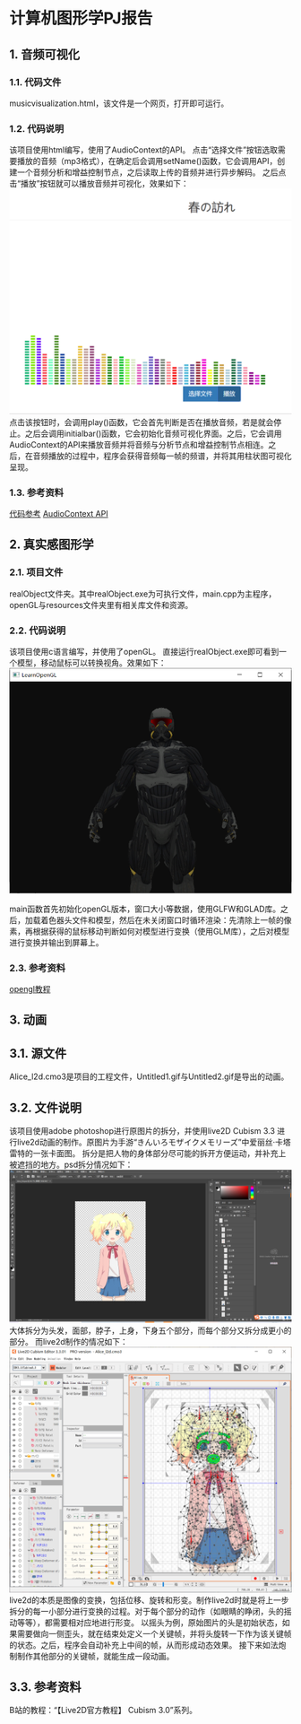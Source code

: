 # 计算机图形学PJ报告
## 1. 音频可视化
### 1.1. 代码文件
musicvisualization.html，该文件是一个网页，打开即可运行。
### 1.2. 代码说明
该项目使用html编写，使用了AudioContext的API。
点击“选择文件”按钮选取需要播放的音频（mp3格式），在确定后会调用setName()函数，它会调用API，创建一个音频分析和增益控制节点，之后读取上传的音频并进行异步解码。
之后点击“播放”按钮就可以播放音频并可视化，效果如下：
![PJ1效果](PJ1.png)
点击该按钮时，会调用play()函数，它会首先判断是否在播放音频，若是就会停止。之后会调用initialbar()函数，它会初始化音频可视化界面。之后，它会调用AudioContext的API来播放音频并将音频与分析节点和增益控制节点相连。之后，在音频播放的过程中，程序会获得音频每一帧的频谱，并将其用柱状图可视化呈现。
### 1.3. 参考资料
[代码参考](https://github.com/whxaxes/canvas-test/tree/gh-pages/src/Funny-demo/musicPlayer)
[AudioContext API](https://developer.mozilla.org/zh-CN/docs/Web/API/AudioContext)
## 2. 真实感图形学
### 2.1. 项目文件
realObject文件夹。其中realObject.exe为可执行文件，main.cpp为主程序，openGL与resources文件夹里有相关库文件和资源。
### 2.2. 代码说明
该项目使用c语言编写，并使用了openGL。
直接运行realObject.exe即可看到一个模型，移动鼠标可以转换视角。效果如下：
![PJ2效果](PJ2.png)

main函数首先初始化openGL版本，窗口大小等数据，使用GLFW和GLAD库。之后，加载着色器头文件和模型，然后在未关闭窗口时循环渲染：先清除上一帧的像素，再根据获得的鼠标移动判断如何对模型进行变换（使用GLM库），之后对模型进行变换并输出到屏幕上。
### 2.3. 参考资料
[opengl教程](https://learnopengl-cn.github.io/)
## 3. 动画
## 3.1. 源文件
Alice_l2d.cmo3是项目的工程文件，Untitled1.gif与Untitled2.gif是导出的动画。
## 3.2. 文件说明
该项目使用adobe photoshop进行原图片的拆分，并使用live2D Cubism 3.3 进行live2d动画的制作。原图片为手游“きんいろモザイクメモリーズ”中爱丽丝·卡塔雷特的一张卡面图。
拆分是把人物的身体部分尽可能的拆开方便运动，并补充上被遮挡的地方。psd拆分情况如下：
![拆分](PJ3_1.png)
大体拆分为头发，面部，脖子，上身，下身五个部分，而每个部分又拆分成更小的部分。
而live2d制作的情况如下：
![live2d制作](PJ3_2.png)
live2d的本质是图像的变换，包括位移、旋转和形变。制作live2d时就是将上一步拆分的每一小部分进行变换的过程。对于每个部分的动作（如眼睛的睁闭，头的摇动等等），都需要相对应地进行形变。
以摇头为例，原始图片的头是初始状态，如果需要做向一侧歪头，就在结束处定义一个关键帧，并将头旋转一下作为该关键帧的状态。之后，程序会自动补充上中间的帧，从而形成动态效果。
接下来如法炮制制作其他部分的关键帧，就能生成一段动画。
## 3.3. 参考资料
B站的教程：“【Live2D官方教程】 Cubism 3.0”系列。